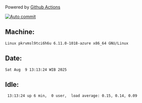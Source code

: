 Powered by [Github Actions](https://github.com/features/actions)

[![Auto commit](https://github.com/hiage/workstation/workflows/Auto%20commit/badge.svg)](https://github.com/hiage/workstation/actions?query=workflow%3A%22Auto+commit%22)

## Machine:
```
Linux pkrvmsl9tci6h6u 6.11.0-1018-azure x86_64 GNU/Linux
```
## Date:
```
Sat Aug  9 13:13:24 WIB 2025
```
## Idle:
```
 13:13:24 up 6 min,  0 user,  load average: 0.15, 0.14, 0.09
```
